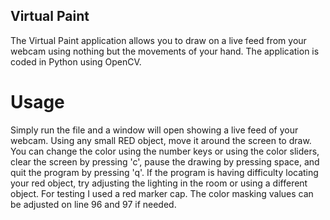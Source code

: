 ## Virtual Paint
The Virtual Paint application allows you to draw on a live feed from your webcam using nothing but the movements of your hand. The application is coded in Python using OpenCV. 


# Usage 
Simply run the file and a window will open showing
a live feed of your webcam. Using any small RED object,
move it around the screen to draw. You can change the color
using the number keys or using the color sliders,
clear the screen by pressing 'c', 
pause the drawing by pressing space, and quit the 
program by pressing 'q'. If the program is having
difficulty locating your red object, try adjusting
the lighting in the room or using a different object.
For testing I used a red marker cap.
The color masking values can be adjusted on line 96
and 97 if needed.
